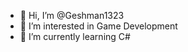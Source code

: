 - 👋 Hi, I’m @Geshman1323
- 👀 I’m interested in Game Development
- 🌱 I’m currently learning C#

<!---
Geshman1323/Geshman1323 is a ✨ special ✨ repository because its `README.md` (this file) appears on your GitHub profile.
You can click the Preview link to take a look at your changes.
--->
